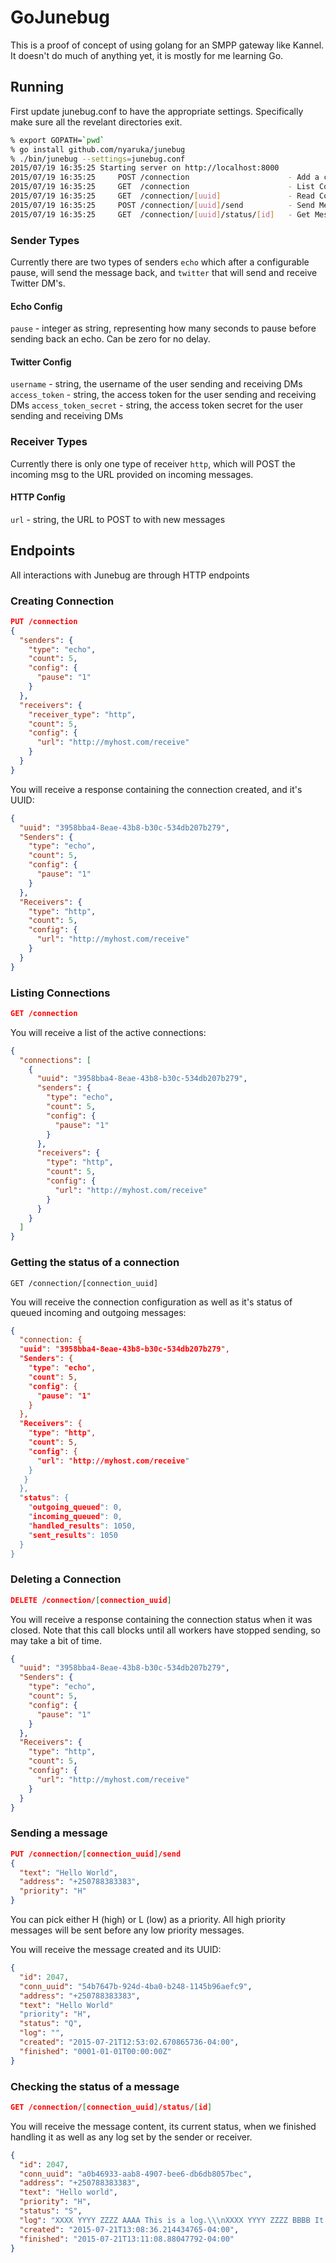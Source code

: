 # GoJunebug
This is a proof of concept of using golang for an SMPP gateway like Kannel. It doesn't do much of anything yet, it is mostly for me learning Go.

## Running
First update junebug.conf to have the appropriate settings. Specifically make sure all the revelant directories exit.

```bash
% export GOPATH=`pwd`
% go install github.com/nyaruka/junebug
% ./bin/junebug --settings=junebug.conf
2015/07/19 16:35:25 Starting server on http://localhost:8000
2015/07/19 16:35:25 	POST /connection                      - Add a connection
2015/07/19 16:35:25 	GET  /connection                      - List Connections
2015/07/19 16:35:25 	GET  /connection/[uuid]               - Read Connection Status
2015/07/19 16:35:25 	POST /connection/[uuid]/send          - Send Message
2015/07/19 16:35:25 	GET  /connection/[uuid]/status/[id]   - Get Message Status
```

### Sender Types
Currently there are two types of senders ```echo``` which after a configurable pause, will send the message back, and ```twitter``` that will send and receive Twitter DM's.

#### Echo Config

```pause``` - integer as string, representing how many seconds to pause before sending back an echo. Can be zero for no delay.

#### Twitter Config

```username``` - string, the username of the user sending and receiving DMs
```access_token``` - string, the access token for the user sending and receiving DMs
```access_token_secret``` - string, the access token secret for the user sending and receiving DMs

### Receiver Types
Currently there is only one type of receiver ```http```, which will POST the incoming msg to the URL provided on incoming messages.

#### HTTP Config

```url``` - string, the URL to POST to with new messages

## Endpoints
All interactions with Junebug are through HTTP endpoints

### Creating Connection
```json
PUT /connection
{
  "senders": {
    "type": "echo",
    "count": 5,
    "config": {
      "pause": "1"
    }
  },
  "receivers": {
    "receiver_type": "http",
    "count": 5,
    "config": {
      "url": "http://myhost.com/receive"
    }
  }
}
```
You will receive a response containing the connection created, and it's UUID:
```json
{
  "uuid": "3958bba4-8eae-43b8-b30c-534db207b279",
  "Senders": {
    "type": "echo",
    "count": 5,
    "config": {
      "pause": "1"
    }
  },
  "Receivers": {
    "type": "http",
    "count": 5,
    "config": {
      "url": "http://myhost.com/receive"
    }
  }
}
```

### Listing Connections
```json
GET /connection
```
You will receive a list of the active connections:
```json
{
  "connections": [
    {
      "uuid": "3958bba4-8eae-43b8-b30c-534db207b279",
      "senders": {
        "type": "echo",
        "count": 5,
        "config": {
          "pause": "1"
        }
      },
      "receivers": {
        "type": "http",
        "count": 5,
        "config": {
          "url": "http://myhost.com/receive"
        }
      }
    }
  ]
}
```

### Getting the status of a connection
```
GET /connection/[connection_uuid]
```
You will receive the connection configuration as well as it's status of queued incoming and outgoing messages:
```json
{
  "connection: {
  "uuid": "3958bba4-8eae-43b8-b30c-534db207b279",
  "Senders": {
    "type": "echo",
    "count": 5,
    "config": {
      "pause": "1"
    }
  },
  "Receivers": {
    "type": "http",
    "count": 5,
    "config": {
      "url": "http://myhost.com/receive"
    }
   }
  },
  "status": {
    "outgoing_queued": 0,
    "incoming_queued": 0,
    "handled_results": 1050,
    "sent_results": 1050
  }
}
```

### Deleting a Connection
```json
DELETE /connection/[connection_uuid]
```
You will receive a response containing the connection status when it was closed. Note that this call blocks until all workers have stopped sending, so may take a bit of time.
```json
{
  "uuid": "3958bba4-8eae-43b8-b30c-534db207b279",
  "Senders": {
    "type": "echo",
    "count": 5,
    "config": {
      "pause": "1"
    }
  },
  "Receivers": {
    "type": "http",
    "count": 5,
    "config": {
      "url": "http://myhost.com/receive"
    }
  }
}
```

### Sending a message
```json
PUT /connection/[connection_uuid]/send
{
  "text": "Hello World",
  "address": "+250788383383",
  "priority": "H"
}
```
You can pick either H (high) or L (low) as a priority. All high priority messages will be sent before any low priority messages.

You will receive the message created and its UUID:
```json
{
  "id": 2047,
  "conn_uuid": "54b7647b-924d-4ba0-b248-1145b96aefc9",
  "address": "+250788383383",
  "text": "Hello World"
  "priority": "H",
  "status": "Q",
  "log": "",
  "created": "2015-07-21T12:53:02.670865736-04:00",
  "finished": "0001-01-01T00:00:00Z"
}
```

### Checking the status of a message
```json
GET /connection/[connection_uuid]/status/[id]
```
You will receive the message content, its current status, when we finished
handling it as well as any log set by the sender or receiver.
```json
{
  "id": 2047,
  "conn_uuid": "a0b46933-aab8-4907-bee6-db6db8057bec",
  "address": "+250788383383",
  "text": "Hello world",
  "priority": "H",
  "status": "S",
  "log": "XXXX YYYY ZZZZ AAAA This is a log.\\\nXXXX YYYY ZZZZ BBBB It is fake.",
  "created": "2015-07-21T13:08:36.214434765-04:00",
  "finished": "2015-07-21T13:11:08.88047792-04:00"
}
```
